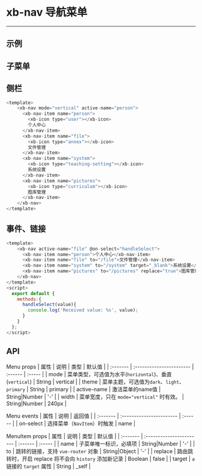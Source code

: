 # xb-nav 导航菜单

---

## 示例

## 子菜单

<template>
    <xb-nav active-name="person">
      <xb-subnav>
        <template slot="title">
          <xb-icon type="user"></xb-icon>
          内容管理
        </template>
        <xb-nav-item name="person">
          <xb-icon type="user"></xb-icon>
          个人中心
        </xb-nav-item>
        <xb-nav-item name="file">
          <xb-icon type="annex"></xb-icon>
          文件管理
        </xb-nav-item>
        <xb-nav-item name="system">
          <xb-icon type="teaching-setting"></xb-icon>
          系统设置
        </xb-nav-item>
        <xb-nav-item name="pictures">
          <xb-icon type="curriculum"></xb-icon>
          图库管理
        </xb-nav-item>
      </xb-subnav>
      <xb-subnav>
        <template slot="title">
          <xb-icon type="user"></xb-icon>
          内容管理1
        </template>
        <xb-nav-item name="person1">
          <xb-icon type="user"></xb-icon>
          个人中心1
        </xb-nav-item>
        <xb-nav-item name="file1">
          <xb-icon type="annex"></xb-icon>
          文件管理1
        </xb-nav-item>
        <xb-nav-item name="system1">
          <xb-icon type="teaching-setting"></xb-icon>
          系统设置1
        </xb-nav-item>
        <xb-nav-item name="pictures1">
          <xb-icon type="curriculum"></xb-icon>
          图库管理1
        </xb-nav-item>
      </xb-subnav>
    </xb-nav>
</template>

## 侧栏

<template>
    <xb-nav active-name="person">
      <xb-nav-item name="person">
        <xb-icon type="user"></xb-icon>
        个人中心
      </xb-nav-item>
      <xb-nav-item name="file">
        <xb-icon type="annex"></xb-icon>
        文件管理
      </xb-nav-item>
      <xb-nav-item name="system">
        <xb-icon type="teaching-setting"></xb-icon>
        系统设置
      </xb-nav-item>
      <xb-nav-item name="pictures">
        <xb-icon type="curriculum"></xb-icon>
        图库管理
      </xb-nav-item>
    </xb-nav>
</template>

```js
<template>
    <xb-nav mode="vertical" active-name="person">
      <xb-nav-item name="person">
        <xb-icon type="user"></xb-icon>
        个人中心
      </xb-nav-item>
      <xb-nav-item name="file">
        <xb-icon type="annex"></xb-icon>
        文件管理
      </xb-nav-item>
      <xb-nav-item name="system">
        <xb-icon type="teaching-setting"></xb-icon>
        系统设置
      </xb-nav-item>
      <xb-nav-item name="pictures">
        <xb-icon type="curriculum"></xb-icon>
        图库管理
      </xb-nav-item>
    </xb-nav>
</template>
```

## 事件、链接
<template>
    <xb-nav active-name="file" @on-select="handleSelect">
      <xb-nav-item name="person">个人中心</xb-nav-item>
      <xb-nav-item name="file" to="/file">文件管理</xb-nav-item>
      <xb-nav-item name="system" to="/system" target="_blank">系统设置</xb-nav-item>
      <xb-nav-item name="pictures" to="/pictures" replace="true">图库管理</xb-nav-item>
    </xb-nav>
</template>
<script>
  export default {
    methods:{
      handleSelect(value){
        console.log('Received value: %s', value);
      }
    }
  };
</script>

```js
<template>
    <xb-nav active-name="file" @on-select="handleSelect">
      <xb-nav-item name="person">个人中心</xb-nav-item>
      <xb-nav-item name="file" to="/file">文件管理</xb-nav-item>
      <xb-nav-item name="system" to="/system" target="_blank">系统设置</xb-nav-item>
      <xb-nav-item name="pictures" to="/pictures" replace="true">图库管理</xb-nav-item>
    </xb-nav>
</template>
<script>
  export default {
    methods:{
      handleSelect(value){
        console.log('Received value: %s', value);
      }
    }
  };
</script>
```

## API

Menu props
| 属性     | 说明                     | 类型    | 默认值 |
| :------- | :----------------------- | :------ | :----- |
| mode     | 菜单类型，可选值为水平(`horizontal`)、垂直(`vertical`)          | String  | vertical  |
| theme | 菜单主题，可选值为`dark`、`light`、`primary` | String  | primary   |
| active-name | 激活菜单的name值         | String\|Number | '-'  |
| width | 菜单宽度，只在 `mode="vertical"` 时有效。       | String\|Number | 240px  |


Menu events
| 属性     | 说明                     | 返回值    |
| :------- | :----------------------- | :------ |
| on-select     | 选择菜单（`NavItem`）时触发          | name  |

MenuItem props
| 属性     | 说明                     | 类型    | 默认值 |
| :------- | :----------------------- | :------ | :----- |
| name     | 子菜单唯一标识，必填项 | String\|Number  | '-'  |
| to     | 跳转的链接，支持 `vue-router` 对象 | String\|Object  | '-'  |
| replace     | 路由跳转时，开启 replace 将不会向 `history` 添加新记录 | Boolean  | false |
| target  | `a` 链接的 `target` 属性 | String  | _self |
